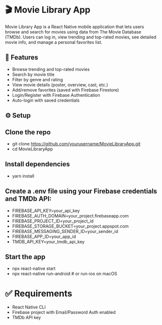 # 🎬 Movie Library App

Movie Library App is a React Native mobile application that lets users browse and search for movies using data from The Movie Database (TMDb). Users can log in, view trending and top-rated movies, see detailed movie info, and manage a personal favorites list.

## 🔑 Features

- Browse trending and top-rated movies
- Search by movie title
- Filter by genre and rating
- View movie details (poster, overview, cast, etc.)
- Add/remove favorites (saved with Firebase Firestore)
- Login/Register with Firebase Authentication
- Auto-login with saved credentials

## ⚙️ Setup

## **Clone the repo**

- git clone https://github.com/yourusername/MovieLibraryApp.git
- cd MovieLibraryApp

## Install dependencies

- yarn install

## Create a .env file using your Firebase credentials and TMDb API:

- FIREBASE_API_KEY=your_api_key
- FIREBASE_AUTH_DOMAIN=your_project.firebaseapp.com
- FIREBASE_PROJECT_ID=your_project_id
- FIREBASE_STORAGE_BUCKET=your_project.appspot.com
- FIREBASE_MESSAGING_SENDER_ID=your_sender_id
- FIREBASE_APP_ID=your_app_id
- TMDB_API_KEY=your_tmdb_api_key

## Start the app

- npx react-native start
- npx react-native run-android # or run-ios on macOS

# ✅ Requirements

- React Native CLI
- Firebase project with Email/Password Auth enabled
- TMDb API key
